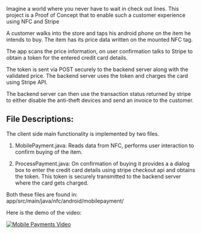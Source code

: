 Imagine a world where you never have to wait in check out lines.
This project is a Proof of Concept that to enable such a customer experience using NFC and Stripe

A customer walks into the store and taps his android phone on the item he intends to buy. The item has its price data written on the mounted NFC tag.

The app scans the price information, on user confirmation talks to Stripe to obtain a token for the entered credit card details.

The token is sent via POST securely to the backend server along with the validated price. The backend server uses the token and charges the card using Stripe API.

The backend server can then use the transaction status returned by stripe to either disable the anti-theft devices and send an invoice to the customer.

File Descriptions:
-----------------

The client side main functionality is implemented by two files.

1. MobilePayment.java:
   Reads data from NFC, performs user interaction to confirm buying of the item.

2. ProcessPayment.java:
   On confirmation of buying it provides a a dialog box to enter the credit card details using stripe checkout api and obtains the token. This token is securely transmitted to the backend server where the card gets charged.

Both these files are found in:
app/src/main/java/nfc/android/mobilepayment/

Here is the demo of the video:

[![Mobile Payments Video](http://img.youtube.com/vi/oqu5whyJoKI/0.jpg)](http://www.youtube.com/watch?v=oqu5whyJoKI)
